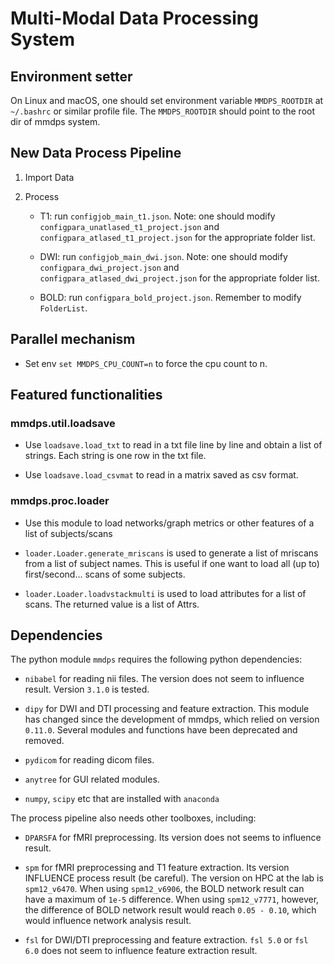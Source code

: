 # Multi-Modal Data Processing System

## Environment setter

On Linux and macOS, one should set environment variable `MMDPS_ROOTDIR` at `~/.bashrc` or similar profile file. The `MMDPS_ROOTDIR` should point to the root dir of mmdps system. 

## New Data Process Pipeline

1. Import Data

2. Process

	* T1: run `configjob_main_t1.json`. Note: one should modify `configpara_unatlased_t1_project.json` and `configpara_atlased_t1_project.json` for the appropriate folder list.

	* DWI: run `configjob_main_dwi.json`. Note: one should modify `configpara_dwi_project.json` and `configpara_atlased_dwi_project.json` for the appropriate folder list.

	* BOLD: run `configpara_bold_project.json`. Remember to modify `FolderList`.

## Parallel mechanism

* Set env `set MMDPS_CPU_COUNT=n` to force the cpu count to n.

## Featured functionalities

### mmdps.util.loadsave

* Use `loadsave.load_txt` to read in a txt file line by line and obtain a list of strings. Each string is one row in the txt file. 

* Use `loadsave.load_csvmat` to read in a matrix saved as csv format. 

### mmdps.proc.loader

* Use this module to load networks/graph metrics or other features of a list of subjects/scans

* `loader.Loader.generate_mriscans` is used to generate a list of mriscans from a list of subject names. This is useful if one want to load all (up to) first/second... scans of some subjects.

* `loader.Loader.loadvstackmulti` is used to load attributes for a list of scans. The returned value is a list of Attrs.

## Dependencies

The python module `mmdps` requires the following python dependencies:

* `nibabel` for reading nii files. The version does not seem to influence result. Version `3.1.0` is tested. 

* `dipy` for DWI and DTI processing and feature extraction. This module has changed since the development of mmdps, which relied on version `0.11.0`. Several modules and functions have been deprecated and removed.

* `pydicom` for reading dicom files. 

* `anytree` for GUI related modules.

* `numpy`, `scipy` etc that are installed with `anaconda`

The process pipeline also needs other toolboxes, including:

* `DPARSFA` for fMRI preprocessing. Its version does not seems to influence result. 

* `spm` for fMRI preprocessing and T1 feature extraction. Its version INFLUENCE process result (be careful). The version on HPC at the lab is `spm12_v6470`. When using `spm12_v6906`, the BOLD network result can have a maximum of `1e-5` difference. When using `spm12_v7771`, however, the difference of BOLD network result would reach `0.05 - 0.10`, which would influence network analysis result. 

* `fsl` for DWI/DTI preprocessing and feature extraction. `fsl 5.0` or `fsl 6.0` does not seem to influence feature extraction result. 
